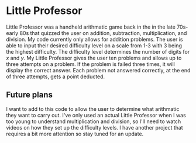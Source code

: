 # Little Professor
Little Professor was a handheld arithmatic game back in the in the late 70s-early 80s that quizzed the user on addition, subtraction, multiplication, and division. My code currently only allows for addition problems. The user is able to input their desired difficulty level on a scale from 1-3 with 3 being the highest difficulty. The difficulty level determines the number of digits for $`x`$ and $`y`$. My Little Professor gives the user ten problems and allows up to three attempts on a problem. If the problem is failed three times, it will display the correct answer. Each problem not answered correctly, at the end of three attempts, gets a point deducted.

## Future plans
I want to add to this code to allow the user to determine what arithmatic they want to carry out. I've only used an actual Little Professor when I was too young to understand multiplication and division, so I'll need to watch videos on how they set up the difficulty levels. I have another project that requires a bit more attention so stay tuned for an update.
